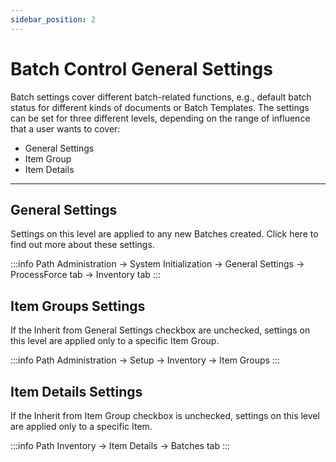 ```yaml
---
sidebar_position: 2
---
```


# Batch Control General Settings

Batch settings cover different batch-related functions, e.g., default batch status for different kinds of documents or Batch Templates. The settings can be set for three different levels, depending on the range of influence that a user wants to cover:

- General Settings
- Item Group
- Item Details

---

## General Settings

Settings on this level are applied to any new Batches created. Click here to find out more about these settings.

:::info Path
    Administration → System Initialization → General Settings → ProcessForce tab → Inventory tab
:::

## Item Groups Settings

If the Inherit from General Settings checkbox are unchecked, settings on this level are applied only to a specific Item Group.

:::info Path
    Administration → Setup → Inventory → Item Groups
:::

## Item Details Settings

If the Inherit from Item Group checkbox is unchecked, settings on this level are applied only to a specific Item.

:::info Path
    Inventory → Item Details → Batches tab
:::
